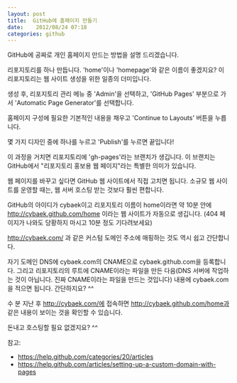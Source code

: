 ```yaml
---
layout: post
title:  GitHub에 홈페이지 만들기
date:    2012/08/24 07:18
categories: github
---
```


GitHub에 공짜로 개인 홈페이지 만드는 방법을 설명 드리겠습니다.

리포지토리를 하나 만듭니다. 'home'이나 'homepage'와 같은 이름이 좋겠지요? 이 리포지토리는 웹 사이트 생성을 위한 일종의 더미입니다.

생성 후, 리포지토리 관리 메뉴 중 'Admin'을 선택하고, 'GitHub Pages' 부분으로 가서 'Automatic Page Generator'를 선택합니다.

홈페이지 구성에 필요한 기본적인 내용을 채우고 'Continue to Layouts' 버튼을 누릅니다.

몇 가지 디자인 중에 하나를 누르고 'Publish'를 누르면 끝입니다!

이 과정을 거치면 리포지토리에 'gh-pages'라는 브랜치가 생깁니다. 이 브랜치는 GitHub에서 "리포지토리 홍보용 웹 페이지"라는 특별한 의미가 있습니다.

웹 페이지를 바꾸고 싶다면 GitHub 웹 사이트에서 직접 고치면 됩니다. 소규모 웹 사이트를 운영할 때는, 웹 서버 호스팅 받는 것보다 훨씬 편합니다.

GitHub의 아이디가 cybaek이고 리포지토리 이름이 home이라면 약 10분 안에 http://cybaek.github.com/home 이라는 웹 사이트가 자동으로 생깁니다. (404 페이지가 나와도 당황하지 마시고 10분 정도 기다려보세요)

http://cybaek.com/ 과 같은 커스텀 도메인 주소에 매핑하는 것도 역시 쉽고 간단합니다.

자기 도메인 DNS에 cybaek.com의 CNAME으로 cybaek.github.com을 등록합니다. 그리고 리포지토리의 루트에 CNAME이라는 파일을 만든 다음(DNS 서버에 작업하는 것이 아닙니다. 진짜 CNAME이라는 파일을 만드는 것입니다) 내용에 cybaek.com을 적으면 됩니다. 간단하지요? ^^

수 분 지난 후 http://cybaek.com/에 접속하면 http://cybaek.github.com/home과 같은 내용이 보이는 것을 확인할 수 있습니다.

돈내고 호스팅할 필요 없겠지요? ^^

참고:
* https://help.github.com/categories/20/articles
* https://help.github.com/articles/setting-up-a-custom-domain-with-pages

